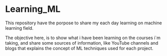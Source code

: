 # Learning_ML
This repository have the porpose to share my each day learning on machine learning field.

The objective here, is to show what i have been learning on the courses i\`m taking, and share some sources of information, like YouTube channels and blogs that explains the concept of ML techniques used for each project. 
